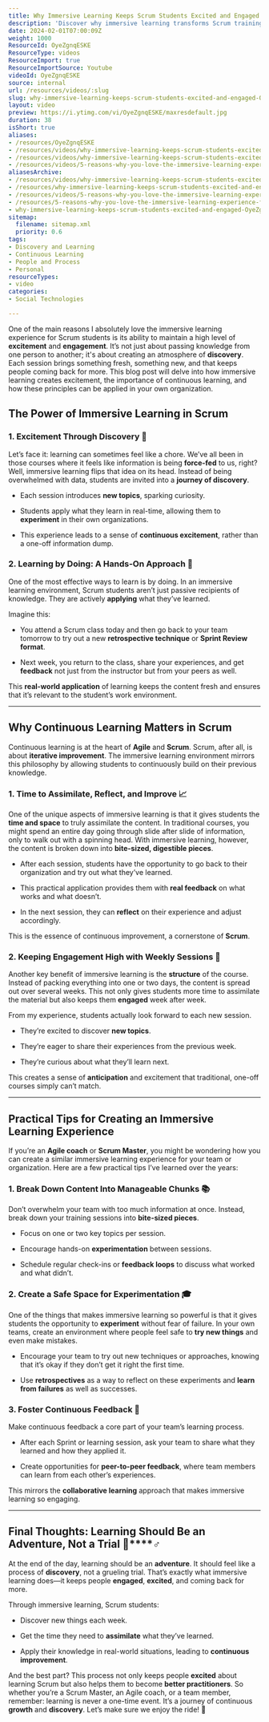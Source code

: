 ```yaml
---
title: Why Immersive Learning Keeps Scrum Students Excited and Engaged
description: 'Discover why immersive learning transforms Scrum training! Join us for Part 2 as we explore the second reason to love this engaging experience. #Shorts'
date: 2024-02-01T07:00:09Z
weight: 1000
ResourceId: OyeZgnqESKE
ResourceType: videos
ResourceImport: true
ResourceImportSource: Youtube
videoId: OyeZgnqESKE
source: internal
url: /resources/videos/:slug
slug: why-immersive-learning-keeps-scrum-students-excited-and-engaged-OyeZgnqESKE
layout: video
preview: https://i.ytimg.com/vi/OyeZgnqESKE/maxresdefault.jpg
duration: 38
isShort: true
aliases:
- /resources/OyeZgnqESKE
- /resources/videos/why-immersive-learning-keeps-scrum-students-excited-and-engaged-OyeZgnqESKE
- /resources/videos/why-immersive-learning-keeps-scrum-students-excited-and-engaged
- /resources/videos/5-reasons-why-you-love-the-immersive-learning-experience-for-students-part-2
aliasesArchive:
- /resources/videos/why-immersive-learning-keeps-scrum-students-excited-and-engaged
- /resources/why-immersive-learning-keeps-scrum-students-excited-and-engaged
- /resources/videos/5-reasons-why-you-love-the-immersive-learning-experience-for-students-part-2
- /resources/5-reasons-why-you-love-the-immersive-learning-experience-for-students-part-2
- why-immersive-learning-keeps-scrum-students-excited-and-engaged-OyeZgnqESKE
sitemap:
  filename: sitemap.xml
  priority: 0.6
tags:
- Discovery and Learning
- Continuous Learning
- People and Process
- Personal
resourceTypes:
- video
categories:
- Social Technologies

---
```

One of the main reasons I absolutely love the immersive learning experience for Scrum students is its ability to maintain a high level of **excitement** and **engagement**. It’s not just about passing knowledge from one person to another; it's about creating an atmosphere of **discovery**. Each session brings something fresh, something new, and that keeps people coming back for more. This blog post will delve into how immersive learning creates excitement, the importance of continuous learning, and how these principles can be applied in your own organization.

## **The Power of Immersive Learning in Scrum**

### **1\. Excitement Through Discovery** **🌟**

Let’s face it: learning can sometimes feel like a chore. We’ve all been in those courses where it feels like information is being **force-fed** to us, right? Well, immersive learning flips that idea on its head. Instead of being overwhelmed with data, students are invited into a **journey of discovery**.

- Each session introduces **new topics**, sparking curiosity.

- Students apply what they learn in real-time, allowing them to **experiment** in their own organizations.

- This experience leads to a sense of **continuous excitement**, rather than a one-off information dump.

### **2\. Learning by Doing: A Hands-On Approach** **🎯**

One of the most effective ways to learn is by doing. In an immersive learning environment, Scrum students aren’t just passive recipients of knowledge. They are actively **applying** what they’ve learned.

Imagine this:

- You attend a Scrum class today and then go back to your team tomorrow to try out a new **retrospective technique** or **Sprint Review format**.

- Next week, you return to the class, share your experiences, and get **feedback** not just from the instructor but from your peers as well.

This **real-world application** of learning keeps the content fresh and ensures that it’s relevant to the student’s work environment.

* * *

## **Why Continuous Learning Matters in Scrum**

Continuous learning is at the heart of **Agile** and **Scrum**. Scrum, after all, is about **iterative improvement**. The immersive learning environment mirrors this philosophy by allowing students to continuously build on their previous knowledge.

### **1\. Time to Assimilate, Reflect, and Improve** **📈**

One of the unique aspects of immersive learning is that it gives students the **time and space** to truly assimilate the content. In traditional courses, you might spend an entire day going through slide after slide of information, only to walk out with a spinning head. With immersive learning, however, the content is broken down into **bite-sized, digestible pieces**.

- After each session, students have the opportunity to go back to their organization and try out what they’ve learned.

- This practical application provides them with **real feedback** on what works and what doesn’t.

- In the next session, they can **reflect** on their experience and adjust accordingly.

This is the essence of continuous improvement, a cornerstone of **Scrum**.

### **2\. Keeping Engagement High with Weekly Sessions** **🔄**

Another key benefit of immersive learning is the **structure** of the course. Instead of packing everything into one or two days, the content is spread out over several weeks. This not only gives students more time to assimilate the material but also keeps them **engaged** week after week.

From my experience, students actually look forward to each new session.

- They’re excited to discover **new topics**.

- They’re eager to share their experiences from the previous week.

- They’re curious about what they’ll learn next.

This creates a sense of **anticipation** and excitement that traditional, one-off courses simply can’t match.

* * *

## **Practical Tips for Creating an Immersive Learning Experience**

If you’re an **Agile coach** or **Scrum Master**, you might be wondering how you can create a similar immersive learning experience for your team or organization. Here are a few practical tips I’ve learned over the years:

### **1\. Break Down Content Into Manageable Chunks** **📚**

Don’t overwhelm your team with too much information at once. Instead, break down your training sessions into **bite-sized pieces**.

- Focus on one or two key topics per session.

- Encourage hands-on **experimentation** between sessions.

- Schedule regular check-ins or **feedback loops** to discuss what worked and what didn’t.

### **2\. Create a Safe Space for Experimentation** **🎓**

One of the things that makes immersive learning so powerful is that it gives students the opportunity to **experiment** without fear of failure. In your own teams, create an environment where people feel safe to **try new things** and even make mistakes.

- Encourage your team to try out new techniques or approaches, knowing that it’s okay if they don’t get it right the first time.

- Use **retrospectives** as a way to reflect on these experiments and **learn from failures** as well as successes.

### **3\. Foster Continuous Feedback** **🔄**

Make continuous feedback a core part of your team’s learning process.

- After each Sprint or learning session, ask your team to share what they learned and how they applied it.

- Create opportunities for **peer-to-peer feedback**, where team members can learn from each other’s experiences.

This mirrors the **collaborative learning** approach that makes immersive learning so engaging.

* * *

## **Final Thoughts: Learning Should Be an Adventure, Not a Trial 🧗‍****♂️**

At the end of the day, learning should be an **adventure**. It should feel like a process of **discovery**, not a grueling trial. That’s exactly what immersive learning does—it keeps people **engaged**, **excited**, and coming back for more.

Through immersive learning, Scrum students:

- Discover new things each week.

- Get the time they need to **assimilate** what they’ve learned.

- Apply their knowledge in real-world situations, leading to **continuous improvement**.

And the best part? This process not only keeps people **excited** about learning Scrum but also helps them to become **better practitioners**. So whether you’re a Scrum Master, an Agile coach, or a team member, remember: learning is never a one-time event. It’s a journey of continuous **growth** and **discovery**. Let’s make sure we enjoy the ride! 🚀
